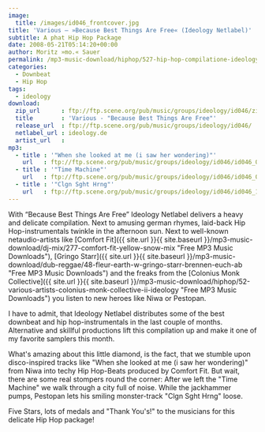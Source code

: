 ```yaml
---
image:
  title: /images/id046_frontcover.jpg
title: 'Various – »Because Best Things Are Free« (Ideology Netlabel)'
subtitle: A phat Hip Hop Package
date: 2008-05-21T05:14:20+00:00
author: Moritz »mo.« Sauer
permalink: /mp3-music-download/hiphop/527-hip-hop-compilatione-ideology-netlabel
categories:
  - Downbeat
  - Hip Hop
tags:
  - ideology
download:
  zip_url      : ftp://ftp.scene.org/pub/music/groups/ideology/id046/zip/id046_mp3.zip
  title        : 'Various - "Because Best Things Are Free"'
  release_url  : ftp://ftp.scene.org/pub/music/groups/ideology/id046/
  netlabel_url : ideology.de
  artist_url   : 
mp3:
  - title : '"When she looked at me (i saw her wondering)"'
    url   : ftp://ftp.scene.org/pub/music/groups/ideology/id046/id046_04_-_niwa-when_she_looked_at_me_(i_saw_her_wondering).mp3
  - title : '"Time Machine"'
    url   : ftp://ftp.scene.org/pub/music/groups/ideology/id046/id046_07_-_soulkrates-time_machine.mp3
  - title : '"Clgn Sght Hrng"'
    url   : ftp://ftp.scene.org/pub/music/groups/ideology/id046/id046_10_-_pestopan-clgn_sght_hrng.mp3
---
```

With “Because Best Things Are Free” Ideology Netlabel delivers a heavy and delicate compilation. Next to amusing german rhymes, laid-back Hip Hop-instrumentals twinkle in the afternoon sun. Next to well-known netaudio-artists like [Comfort Fit]({{ site.url }}{{ site.baseurl }}/mp3-music-download/dj-mix/277-comfort-fit-yellow-snow-mix "Free MP3 Music Downloads"), [Gringo Starr]({{ site.url }}{{ site.baseurl }}/mp3-music-download/dub-reggae/48-fleur-earth-w-gringo-starr-brennen-euch-ab "Free MP3 Music Downloads") and the freaks from the [Colonius Monk Collective]({{ site.url }}{{ site.baseurl }}/mp3-music-download/hiphop/52-various-artists-colonius-monk-collective-ii-ideology "Free MP3 Music Downloads") you listen to new heroes like Niwa or Pestopan.<!--more-->

I have to admit, that Ideology Netlabel distributes some of the best downbeat and hip hop-instrumentals in the last couple of months. Alternative and skillful productions lift this compilation up and make it one of my favorite samplers this month.

What's amazing about this little diamond, is the fact, that we stumble upon disco-inspired tracks like "When she looked at me (i saw her wondering)" from Niwa into techy Hip Hop-Beats produced by Comfort Fit. But wait, there are some real stompers round the corner: After we left the "Time Machine" we walk through a city full of noise. While the jackhammer pumps, Pestopan lets his smiling monster-track "Clgn Sght Hrng" loose.

Five Stars, lots of medals and "Thank You's!" to the musicians for this delicate Hip Hop package!
